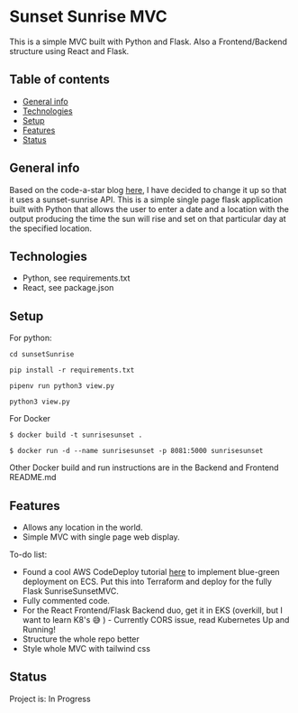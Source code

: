 # Sunset Sunrise MVC
This is a simple MVC built with Python and Flask. Also a Frontend/Backend structure using React and Flask.

## Table of contents
* [General info](#general-info)
* [Technologies](#technologies)
* [Setup](#setup)
* [Features](#features)
* [Status](#status)

<a name="general-info"></a>
## General info

Based on the code-a-star blog [here](http://www.codeastar.com/flask-easy-web-app-python), I have decided to change it up so that it uses a sunset-sunrise API. This is a simple single page flask application built with Python that allows the user to enter a date and a location with the output producing the time the sun will rise and set on that particular day at the specified location. 

<a name="technologies"></a>
## Technologies

* Python, see requirements.txt
* React, see package.json

<a name="setup"></a>
## Setup

For python:

```
cd sunsetSunrise

pip install -r requirements.txt

pipenv run python3 view.py

python3 view.py
```
 

For Docker  

```
$ docker build -t sunrisesunset .
 
$ docker run -d --name sunrisesunset -p 8081:5000 sunrisesunset
```

Other Docker build and run instructions are in the Backend and Frontend README.md

<a name="features"></a>
## Features
* Allows any location in the world.
* Simple MVC with single page web display.


To-do list: 
* Found a cool AWS CodeDeploy tutorial [here](https://aws.amazon.com/blogs/devops/use-aws-codedeploy-to-implement-blue-green-deployments-for-aws-fargate-and-amazon-ecs/) to implement blue-green deployment on ECS. Put this into Terraform and deploy for the fully Flask SunriseSunsetMVC.
* Fully commented code.
* For the React Frontend/Flask Backend duo, get it in EKS (overkill, but I want to learn K8's 😅 ) - Currently CORS issue, read Kubernetes Up and Running!
* Structure the whole repo better
* Style whole MVC with tailwind css

<a name="status"></a>
## Status
Project is: In Progress

